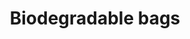 ---
title: Biodegradable bags
description: "Performance Plastics Ltd is a leader in the production of biodegradable plastic bags in Mauritius. Since March 2016, we manufacture 100% BIODEGRADABLE plastic bags."
excludeFromCategory: true
products:
  - title: S PLAIN
    subtitle: Vest bag
    specs:
      - "Dimension: 15 x 17 inches"
      - "Gusset: 2 x 2.5 inches"
      - "Thickness: 20 microns"
  - title: XL19 PLAIN
    subtitle: Vest bag
    specs:
      - "Dimension: 17.5 x 19 inches"
      - "Gusset: 2 x 3 inches"
      - "Thickness: 25 microns"
  - title: 3XL PLAIN
    subtitle: Vest bag
    specs:
      - "Dimension: 27 x 25 inches"
      - "Gusset: 2 x 5.5 inches"
      - "Thickness: 20 microns"
  - title: 15*20
    subtitle: Die cut handle bag
    specs:
      - "Dimension: 15 x 20 inches"
      - "Thickness: 70 microns"
  - title: 9*12
    subtitle: Bags on roll
    specs:
      - "Dimension: 9 x 12 inches"
      - "Thickness: 14 microns"
      - "Per roll: 500pcs"
  - title: 28*42.5
    subtitle: Bags on roll
    specs:
      - "Dimension: 28 x 42.5 cms"
      - "Thickness: 14 microns"
      - "Per roll: 200pcs, 500pcs"
---